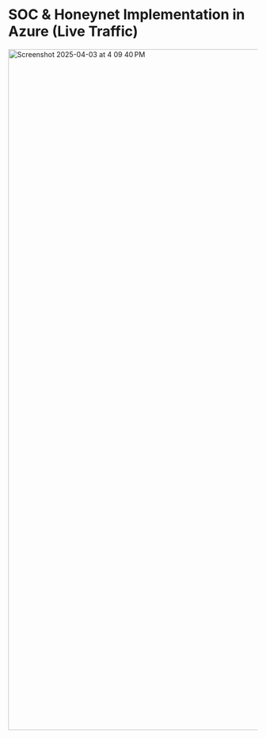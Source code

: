 # SOC & Honeynet Implementation in Azure (Live Traffic)
<img width="1373" alt="Screenshot 2025-04-03 at 4 09 40 PM" src="https://github.com/user-attachments/assets/80621bf4-4f01-45ea-b3a6-7f16d3c35650" />
